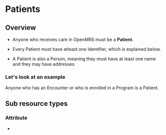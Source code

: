 # Patients

## Overview

* Anyone who receives care in OpenMRS must be a **Patient**.

* Every Patient must have atleast one Identifier, which is explained below.

* A Patient is also a Person, meaning they must have at least one name and they may have addresses.

### Let's look at an example

Anyone who has an Encounter or who is enrolled in a Program is a Patient.

## Sub resource types

### Attribute

* 